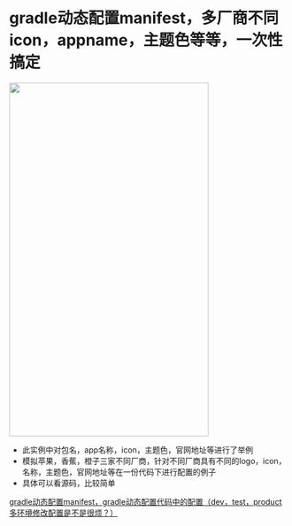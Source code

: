 # gradle动态配置manifest，多厂商不同icon，appname，主题色等等，一次性搞定

<img src="../file/gradle.gif" width="360" height="640" alt=""/>


 * 此实例中对包名，app名称，icon，主题色，官网地址等进行了举例
 * 模拟苹果，香蕉，橙子三家不同厂商，针对不同厂商具有不同的logo，icon，名称，主题色，官网地址等在一份代码下进行配置的例子
 * 具体可以看源码，比较简单


[gradle动态配置manifest，gradle动态配置代码中的配置（dev，test，product多环境修改配置是不是很烦？）](http://www.jianshu.com/p/1338359be72a)